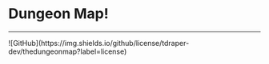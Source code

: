 # Dungeon Map!
<hr/>
![GitHub](https://img.shields.io/github/license/tdraper-dev/thedungeonmap?label=license)